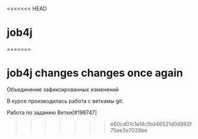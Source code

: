 <<<<<<< HEAD
# job4j
=======
# job4j changes changes once again

Объединение зафиксированных изменений 

В курсе производилась работа с веткамы git.

Работа по заданию Ветки[#198747]
>>>>>>> e60cd01c1ef4cfbd46521d0d982f75ee3e7028be
